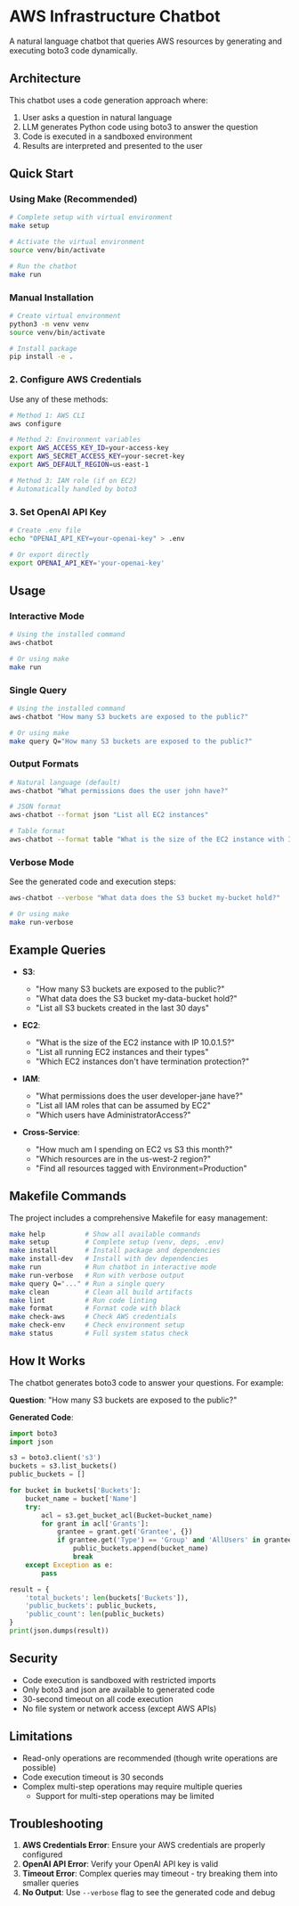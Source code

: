 # AWS Infrastructure Chatbot

A natural language chatbot that queries AWS resources by generating and executing boto3 code dynamically.

## Architecture

This chatbot uses a code generation approach where:
1. User asks a question in natural language
2. LLM generates Python code using boto3 to answer the question
3. Code is executed in a sandboxed environment
4. Results are interpreted and presented to the user

## Quick Start

### Using Make (Recommended)

```bash
# Complete setup with virtual environment
make setup

# Activate the virtual environment
source venv/bin/activate

# Run the chatbot
make run
```

### Manual Installation

```bash
# Create virtual environment
python3 -m venv venv
source venv/bin/activate

# Install package
pip install -e .
```

### 2. Configure AWS Credentials

Use any of these methods:

```bash
# Method 1: AWS CLI
aws configure

# Method 2: Environment variables
export AWS_ACCESS_KEY_ID=your-access-key
export AWS_SECRET_ACCESS_KEY=your-secret-key
export AWS_DEFAULT_REGION=us-east-1

# Method 3: IAM role (if on EC2)
# Automatically handled by boto3
```

### 3. Set OpenAI API Key

```bash
# Create .env file
echo "OPENAI_API_KEY=your-openai-key" > .env

# Or export directly
export OPENAI_API_KEY='your-openai-key'
```

## Usage

### Interactive Mode

```bash
# Using the installed command
aws-chatbot

# Or using make
make run
```

### Single Query

```bash
# Using the installed command
aws-chatbot "How many S3 buckets are exposed to the public?"

# Or using make
make query Q="How many S3 buckets are exposed to the public?"
```

### Output Formats

```bash
# Natural language (default)
aws-chatbot "What permissions does the user john have?"

# JSON format
aws-chatbot --format json "List all EC2 instances"

# Table format
aws-chatbot --format table "What is the size of the EC2 instance with IP 10.0.0.1?"
```

### Verbose Mode

See the generated code and execution steps:

```bash
aws-chatbot --verbose "What data does the S3 bucket my-bucket hold?"

# Or using make
make run-verbose
```

## Example Queries

- **S3**: 
  - "How many S3 buckets are exposed to the public?"
  - "What data does the S3 bucket my-data-bucket hold?"
  - "List all S3 buckets created in the last 30 days"

- **EC2**:
  - "What is the size of the EC2 instance with IP 10.0.1.5?"
  - "List all running EC2 instances and their types"
  - "Which EC2 instances don't have termination protection?"

- **IAM**:
  - "What permissions does the user developer-jane have?"
  - "List all IAM roles that can be assumed by EC2"
  - "Which users have AdministratorAccess?"

- **Cross-Service**:
  - "How much am I spending on EC2 vs S3 this month?"
  - "Which resources are in the us-west-2 region?"
  - "Find all resources tagged with Environment=Production"

## Makefile Commands

The project includes a comprehensive Makefile for easy management:

```bash
make help          # Show all available commands
make setup         # Complete setup (venv, deps, .env)
make install       # Install package and dependencies
make install-dev   # Install with dev dependencies
make run           # Run chatbot in interactive mode
make run-verbose   # Run with verbose output
make query Q="..." # Run a single query
make clean         # Clean all build artifacts
make lint          # Run code linting
make format        # Format code with black
make check-aws     # Check AWS credentials
make check-env     # Check environment setup
make status        # Full system status check
```

## How It Works

The chatbot generates boto3 code to answer your questions. For example:

**Question**: "How many S3 buckets are exposed to the public?"

**Generated Code**:
```python
import boto3
import json

s3 = boto3.client('s3')
buckets = s3.list_buckets()
public_buckets = []

for bucket in buckets['Buckets']:
    bucket_name = bucket['Name']
    try:
        acl = s3.get_bucket_acl(Bucket=bucket_name)
        for grant in acl['Grants']:
            grantee = grant.get('Grantee', {})
            if grantee.get('Type') == 'Group' and 'AllUsers' in grantee.get('URI', ''):
                public_buckets.append(bucket_name)
                break
    except Exception as e:
        pass

result = {
    'total_buckets': len(buckets['Buckets']),
    'public_buckets': public_buckets,
    'public_count': len(public_buckets)
}
print(json.dumps(result))
```

## Security

- Code execution is sandboxed with restricted imports
- Only boto3 and json are available to generated code
- 30-second timeout on all code execution
- No file system or network access (except AWS APIs)

## Limitations

- Read-only operations are recommended (though write operations are possible)
- Code execution timeout is 30 seconds
- Complex multi-step operations may require multiple queries
  - Support for multi-step operations may be limited 

## Troubleshooting

1. **AWS Credentials Error**: Ensure your AWS credentials are properly configured
2. **OpenAI API Error**: Verify your OpenAI API key is valid
3. **Timeout Error**: Complex queries may timeout - try breaking them into smaller queries
4. **No Output**: Use `--verbose` flag to see the generated code and debug